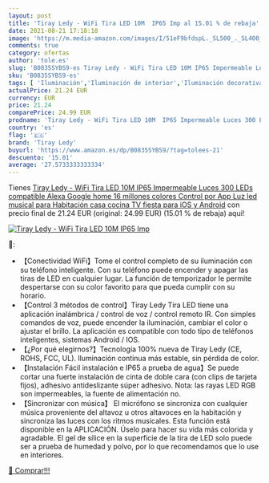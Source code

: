 ```yaml
---
layout: post
title: 'Tiray Ledy - WiFi Tira LED 10M  IP65 Imp al 15.01 % de rebaja'
date: 2021-08-21 17:18:18
image: 'https://m.media-amazon.com/images/I/51eF9bfdspL._SL500_._SL400_.jpg'
comments: true
category: ofertas
author: 'tole.es'
slug: 'B0835SYBS9-es Tiray Ledy - WiFi Tira LED 10M IP65 Impermeable Luces 300...'
sku: 'B0835SYBS9-es'
tags: [ 'Iluminación','Iluminación de interior','Iluminación decorativa y para usos específicos de interior','Tiras LED de interior','android','tiray ledy', ]
actualPrice: 21.24 EUR
currency: EUR
price: 21.24
comparePrice: 24.99 EUR
prodname: 'Tiray Ledy - WiFi Tira LED 10M  IP65 Impermeable Luces 300 LEDs compatible Alexa Google home  16 millones colores  Control por App  Luz led musical para Habitación  casa  cocina  TV  fiesta  para iOS y Android'
country: 'es'
flag: '🇪🇸'
brand: 'Tiray Ledy'
buyurl: 'https://www.amazon.es/dp/B0835SYBS9/?tag=tolees-21'
descuento: '15.01'
average: '27.5733333333334'
---
```


Tienes [Tiray Ledy - WiFi Tira LED 10M  IP65 Impermeable Luces 300 LEDs compatible Alexa Google home  16 millones colores  Control por App  Luz led musical para Habitación  casa  cocina  TV  fiesta  para iOS y Android](https://www.amazon.es/dp/B0835SYBS9/?tag=tolees-21) con precio final de  21.24 EUR (original: 24.99 EUR) (15.01 %  de rebaja) aqui!

[![Tiray Ledy - WiFi Tira LED 10M  IP65 Imp](https://m.media-amazon.com/images/I/51eF9bfdspL._SL500_._SL400_.jpg)](https://www.amazon.es/dp/B0835SYBS9/?tag=tolees-21)

🔎:

- 【Conectividad WiFi】Tome el control completo de su iluminación con su teléfono inteligente. Con su teléfono puede encender y apagar las tiras de LED en cualquier lugar. La función de temporizador le permite despertarse con su color favorito para que pueda cumplir con su horario.
- 【Control 3 métodos de control】Tiray Ledy Tira LED tiene una aplicación inalámbrica / control de voz / control remoto IR. Con simples comandos de voz, puede encender la iluminación, cambiar el color o ajustar el brillo. La aplicación es compatible con todo tipo de teléfonos inteligentes, sistemas Android / IOS.
- 【¿Por qué elegirnos?】Tecnología 100% nueva de Tiray Ledy (CE, ROHS, FCC, UL). Iluminación continua más estable, sin pérdida de color.
- 【Instalación Fácil instalación e IP65 a prueba de agua】Se puede cortar una fuerte instalación de cinta de doble cara (con clips de tarjeta fijos), adhesivo antideslizante súper adhesivo. Nota: las rayas LED RGB son impermeables, la fuente de alimentación no.
- 【Sincronizar con música】 El micrófono se sincroniza con cualquier música proveniente del altavoz u otros altavoces en la habitación y sincroniza las luces con los ritmos musicales. Esta función está disponible en la APLICACIÓN. Úselo para hacer su vida más colorida y agradable. El gel de sílice en la superficie de la tira de LED solo puede ser a prueba de humedad y polvo, por lo que recomendamos que lo use en interiores.

[🛒 Comprar!!!](https://www.amazon.es/dp/B0835SYBS9/?tag=tolees-21)
